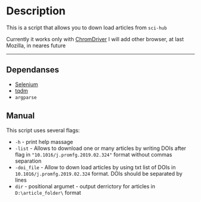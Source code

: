 # Description

This is a script that allows you to down load articles from `sci-hub`

Currently it works only with [ChromDriver](https://chromedriver.chromium.org/) I will add other browser, at last Mozilla, in neares future

_________________________________________________________________________________

## Dependanses

* [Selenium](https://github.com/SeleniumHQ/selenium)
* [tqdm](https://github.com/tqdm/tqdm)
* `argparse`

## Manual

This script uses several flags:
* `-h` - print help massage
* `-list` - Allows to download one or many articles by writing DOIs after flag in `"10.1016/j.promfg.2019.02.324"` format without commas separation
* `-doi_file` - Allow to down load articles by using txt list of DOIs in `10.1016/j.promfg.2019.02.324` format. DOIs should be separated by lines
* `dir` - positional argumet - output derrictory for articles in `D:\article_folder\` format





